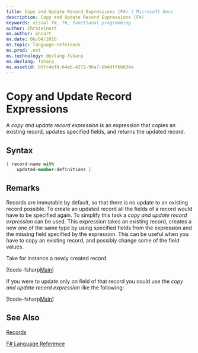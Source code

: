 ```yaml
---
title: Copy and Update Record Expressions (F#) | Microsoft Docs
description: Copy and Update Record Expressions (F#)
keywords: visual f#, f#, functional programming
author: ChrSteinert
ms.author: phcart
ms.date: 06/04/2016
ms.topic: language-reference
ms.prod: .net
ms.technology: devlang-fsharp
ms.devlang: fsharp
ms.assetid: b5fc4ef0-64eb-4272-96a7-bb4dffbb634a
---
```


# Copy and Update Record Expressions

A *copy and update record expression* is an expression that copies an existing record, updates specified fields, and returns the updated record.


## Syntax

```fsharp
{ record-name with
    updated-member-definitions }
```

## Remarks
Records are immutable by default, so that there is no update to an existing record possible. To create an updated record all the fields of a record would have to be specified again. To simplify this task a *copy and update record expression* can be used. This expression takes an existing record, creates a new one of the same type by using specified fields from the expression and the missing field specified by the expression.
This can be useful when you have to copy an existing record, and possibly change some of the field values.

Take for instance a newly created record.

[!code-fsharp[Main](../../../samples/snippets/fsharp/lang-ref-1/snippet1905.fs)]

If you were to update only on field of that record you could use the *copy and update record expression* like the following:

[!code-fsharp[Main](../../../samples/snippets/fsharp/lang-ref-1/snippet1906.fs)]

## See Also
[Records](records.md)

[F# Language Reference](index.md)
